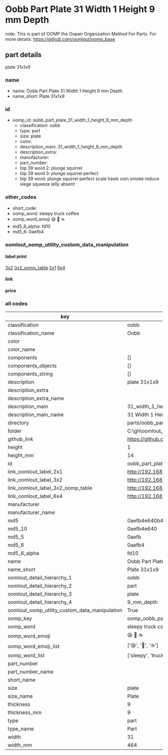 # Oobb Part Plate 31 Width 1 Height 9 mm Depth  

note: This is part of OOMP the Oopen Organization Method For Parts. For more details: https://github.com/oomlout/oomp_base

##  part details
  



plate 31x1x9



### name
* name: Oobb Part Plate 31 Width 1 Height 9 mm Depth
* name_short: Plate 31x1x9 
### id
* oomp_id: oobb_part_plate_31_width_1_height_9_mm_depth
  * classification: oobb
  * type: part
  * size: plate
  * color: 
  * description_main: 31_width_1_height_9_mm_depth
  * description_extra: 
  * manufacturer: 
  * part_number: 
  * bip 39 word 2: plunge squirrel
  * bip 39 word 3: plunge squirrel perfect
  * bip 39 word: plunge squirrel perfect scale hawk coin smoke reduce siege squeeze jelly absent

### other_codes
* short_code: 
* oomp_word: sleepy truck coffee
* oomp_word_emoji :sleepy: :truck: :coffee:
* md5_6_alpha: fd10
* md5_6: 0aefb4






### oomlout_oomp_utility_custom_data_manipulation
#### label print
[3x2](http://192.168.1.245:1112/?label=oomp%20fd10)
[3x2_oomp_table](http://192.168.1.108:1112/?label=oomp%20fd10)
[2x1](http://192.168.1.242:1112/?label=oomp%20fd10)
[6x4](http://192.168.1.55:1112/?label=oomp%20fd10)    

#### link

                              

#### price







### all codes 
| key | value |  
| --- | --- |  
| classification | oobb |  
| classification_name | Oobb |  
| color |  |  
| color_name |  |  
| components | [] |  
| components_objects | [] |  
| components_string | [] |  
| description | plate 31x1x9 |  
| description_extra |  |  
| description_extra_name |  |  
| description_main | 31_width_1_height_9_mm_depth |  
| description_main_name | 31 Width 1 Height 9 mm Depth |  
| directory | parts/oobb_part_plate_31_width_1_height_9_mm_depth |  
| folder | C:\gh\oomlout_oobb_version_4_generated_parts\things\oobb_part_plate_31_width_1_height_9_mm_depth |  
| github_link | https://github.com/oomlout/oomlout_oomp_part_src/tree/main/parts/oobb_part_plate_31_width_1_height_9_mm_depth |  
| height | 1 |  
| height_mm | 14 |  
| id | oobb_part_plate_31_width_1_height_9_mm_depth |  
| link_oomlout_label_2x1 | http://192.168.1.242:1112/?label=oomp%20fd10 |  
| link_oomlout_label_3x2 | http://192.168.1.245:1112/?label=oomp%20fd10 |  
| link_oomlout_label_3x2_oomp_table | http://192.168.1.108:1112/?label=oomp%20fd10 |  
| link_oomlout_label_6x4 | http://192.168.1.55:1112/?label=oomp%20fd10 |  
| manufacturer |  |  
| manufacturer_name |  |  
| md5 | 0aefb4e640b41998b5b4ec014634ed37 |  
| md5_10 | 0aefb4e640 |  
| md5_5 | 0aefb |  
| md5_6 | 0aefb4 |  
| md5_6_alpha | fd10 |  
| name | Oobb Part Plate 31 Width 1 Height 9 mm Depth |  
| name_short | Plate 31x1x9  |  
| oomlout_detail_hierarchy_1 | oobb |  
| oomlout_detail_hierarchy_2 | part |  
| oomlout_detail_hierarchy_3 | plate |  
| oomlout_detail_hierarchy_4 | 9_mm_depth |  
| oomlout_oomp_utility_custom_data_manipulation | True |  
| oomp_key | oomp_oobb_part_plate_31_width_1_height_9_mm_depth |  
| oomp_word | sleepy truck coffee |  
| oomp_word_emoji | :sleepy: :truck: :coffee: |  
| oomp_word_emoji_list | [':sleepy:', ':truck:', ':coffee:'] |  
| oomp_word_list | ['sleepy', 'truck', 'coffee'] |  
| part_number |  |  
| part_number_name |  |  
| short_name |  |  
| size | plate |  
| size_name | Plate |  
| thickness | 9 |  
| thickness_mm | 9 |  
| type | part |  
| type_name | Part |  
| width | 31 |  
| width_mm | 464 |  
